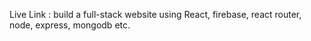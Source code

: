  Live Link :
 build a full-stack website using React, firebase, react router, node, express, mongodb etc.